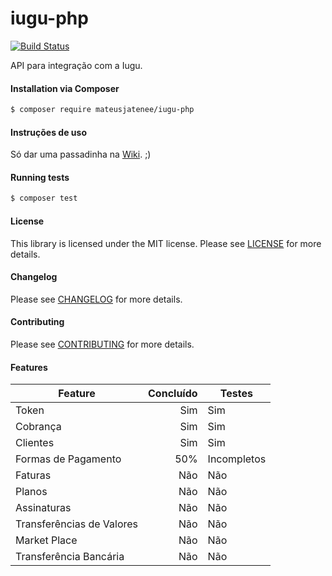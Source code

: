 iugu-php
================  

[![Build Status](https://travis-ci.org/mateusjatenee/iugu-php.svg?branch=master)](https://travis-ci.org/mateusjatenee/iugu-php)

API para integração com a Iugu.

#### Installation via Composer
``` bash
$ composer require mateusjatenee/iugu-php
```  

#### Instruções de uso  

Só dar uma passadinha na [Wiki](https://github.com/mateusjatenee/iugu-php/wiki). ;)

#### Running tests
``` bash
$ composer test
```

#### License
This library is licensed under the MIT license. Please see [LICENSE](LICENSE.md) for more details.

#### Changelog
Please see [CHANGELOG](CHANGELOG.md) for more details.

#### Contributing
Please see [CONTRIBUTING](CONTRIBUTING.md) for more details.

#### Features  

| Feature                   | Concluído | Testes      |
|---------------------------|----------:|-------------|
| Token                     | Sim       | Sim         |
| Cobrança                  | Sim       | Sim         |
| Clientes                  | Sim       | Sim         |
| Formas de Pagamento       | 50%       | Incompletos |
| Faturas                   | Não       | Não         |
| Planos                    | Não       | Não         |
| Assinaturas               | Não       | Não         |
| Transferências de Valores | Não       | Não         |
| Market Place              | Não       | Não         |
| Transferência Bancária    | Não       | Não         |

